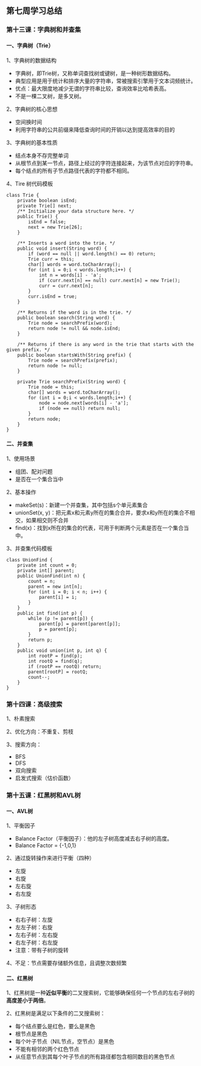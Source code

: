 ## 第七周学习总结
### 第十三课：字典树和并查集

#### 一、字典树（Trie）

1、字典树的数据结构

* 字典树，即Trie树，又称单词查找树或键树，是一种树形数据结构。
* 典型应用是用于统计和排序大量的字符串，常被搜索引擎用于文本词频统计。
* 优点：最大限度地减少无谓的字符串比较，查询效率比哈希表高。
* 不是一棵二叉树，是多叉树。

2、字典树的核心思想

* 空间换时间
* 利用字符串的公共前缀来降低查询时间的开销以达到提高效率的目的

3、字典树的基本性质

* 结点本身不存完整单词
* 从根节点到某一节点，路径上经过的字符连接起来，为该节点对应的字符串。
* 每个结点的所有子节点路径代表的字符都不相同。

4、Tire 树代码模板

```
class Trie {
    private boolean isEnd;
    private Trie[] next;
    /** Initialize your data structure here. */
    public Trie() {
        isEnd = false;
        next = new Trie[26];
    }
    
    /** Inserts a word into the trie. */
    public void insert(String word) {
        if (word == null || word.length() == 0) return;
        Trie curr = this;
        char[] words = word.toCharArray();
        for (int i = 0;i < words.length;i++) {
            int n = words[i] - 'a';
            if (curr.next[n] == null) curr.next[n] = new Trie();
            curr = curr.next[n];
        }
        curr.isEnd = true;
    }
    
    /** Returns if the word is in the trie. */
    public boolean search(String word) {
        Trie node = searchPrefix(word);
        return node != null && node.isEnd;
    }
    
    /** Returns if there is any word in the trie that starts with the given prefix. */
    public boolean startsWith(String prefix) {
        Trie node = searchPrefix(prefix);
        return node != null;
    }

    private Trie searchPrefix(String word) {
        Trie node = this;
        char[] words = word.toCharArray();
        for (int i = 0;i < words.length;i++) {
            node = node.next[words[i] - 'a'];
            if (node == null) return null;
        }
        return node;
    }
}

```

#### 二、并查集

1、使用场景

* 组团、配对问题
* 是否在一个集合当中

2、基本操作

* makeSet(s)：新建一个并查集，其中包括s个单元素集合
* unionSet(x, y)：把元素x和元素y所在的集合合并，要求x和y所在的集合不相交，如果相交则不合并
* find(x)：找到x所在的集合的代表，可用于判断两个元素是否在一个集合当中。

3、并查集代码模板

```
class UnionFind { 
	private int count = 0; 
	private int[] parent; 
	public UnionFind(int n) { 
		count = n; 
		parent = new int[n]; 
		for (int i = 0; i < n; i++) { 
			parent[i] = i;
		}
	} 
	public int find(int p) { 
		while (p != parent[p]) { 
			parent[p] = parent[parent[p]]; 
			p = parent[p]; 
		}
		return p; 
	}
	public void union(int p, int q) { 
		int rootP = find(p); 
		int rootQ = find(q); 
		if (rootP == rootQ) return; 
		parent[rootP] = rootQ; 
		count--;
	}
}

```

### 第十四课：高级搜索

1、朴素搜索

2、优化方向：不重复、剪枝

3、搜索方向：

* BFS
* DFS
* 双向搜索
* 启发式搜索（估价函数）


### 第十五课：红黑树和AVL树

#### 一、AVL树

1、平衡因子

* Balance Factor（平衡因子）：他的左子树高度减去右子树的高度。
* Balance Factor = {-1,0,1}

2、通过旋转操作来进行平衡（四种）

* 左旋
* 右旋
* 左右旋
* 右左旋

3、子树形态

* 右右子树：左旋
* 左左子树：右旋
* 左右子树：左右旋
* 右左子树：右左旋
* 注意：带有子树的旋转

4、不足：节点需要存储额外信息，且调整次数频繁

#### 二、红黑树

1、红黑树是一种**近似平衡**的二叉搜索树，它能够确保任何一个节点的左右子树的**高度差小于两倍**。

2、红黑树是满足以下条件的二叉搜索树：

* 每个结点要么是红色，要么是黑色
* 根节点是黑色
* 每个叶子节点（NIL节点，空节点）是黑色
* 不能有相邻的两个红色节点
* 从任意节点到其每个叶子节点的所有路径都包含相同数目的黑色节点


